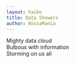 ```yaml
---
layout: haiku
title: Data Showers
author: RossaMania
---
```


Mighty data cloud <br>
Bulbous with information <br>
Storming on us all <br>
